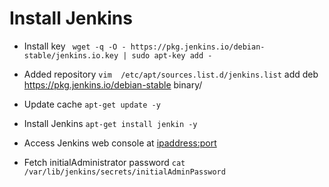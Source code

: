 

# Install Jenkins

- Install key
  ` wget -q -O - https://pkg.jenkins.io/debian-stable/jenkins.io.key | sudo apt-key add -`

- Added repository
  `vim  /etc/apt/sources.list.d/jenkins.list`
  add deb https://pkg.jenkins.io/debian-stable binary/
  
- Update cache
  `apt-get update -y`

- Install Jenkins 
  `apt-get install jenkin -y`

- Access Jenkins web console at <ipaddress:port>

- Fetch initialAdministrator password
    `cat /var/lib/jenkins/secrets/initialAdminPassword`
